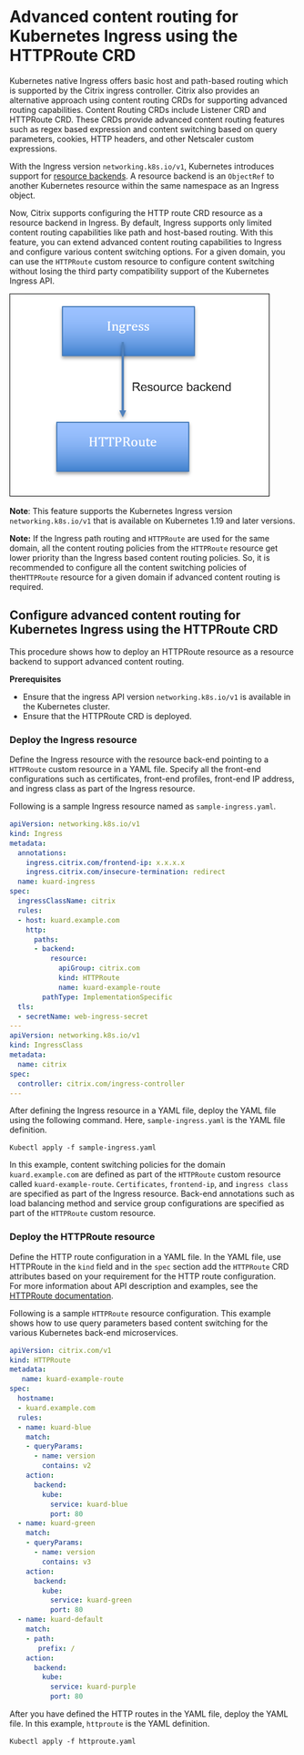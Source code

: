 # Advanced content routing for Kubernetes Ingress using the HTTPRoute CRD

Kubernetes native Ingress offers basic host and path-based routing which is supported by the Citrix ingress controller. 
Citrix also provides an alternative approach using content routing CRDs for supporting advanced routing capabilities. Content Routing CRDs include Listener CRD and HTTPRoute CRD. These CRDs provide advanced content routing features such as regex based expression and content switching based on query parameters, cookies, HTTP headers, and other Netscaler custom expressions.

With the Ingress version `networking.k8s.io/v1`, Kubernetes introduces support for [resource backends](https://kubernetes.io/docs/concepts/services-networking/ingress/#resource-backend). A resource backend is an `ObjectRef` to another Kubernetes resource within the same namespace as an Ingress object.

Now, Citrix supports configuring the HTTP route CRD resource as a resource backend in Ingress. By default, Ingress supports only limited content routing capabilities like path and host-based routing. With this feature, you can extend advanced content routing capabilities to Ingress and configure various content switching options. For a given domain, you can use the `HTTPRoute` custom resource to configure content switching without losing the third party compatibility support of the Kubernetes Ingress API.

  ![Architecture](../media/http-route-as-resource-backend.png)

**Note**: This feature supports the Kubernetes Ingress version `networking.k8s.io/v1` that is available on Kubernetes 1.19 and later versions.

**Note:** If the Ingress path routing and `HTTPRoute` are used for the same domain, all the content routing policies from the `HTTPRoute` resource get lower priority than the Ingress based content routing policies. So, it is recommended to configure all the content switching policies of the`HTTPRoute` resource for a given domain if advanced content routing is required.

## Configure advanced content routing for Kubernetes Ingress using the HTTPRoute CRD

This procedure shows how to deploy an HTTPRoute resource as a resource backend to support advanced content routing. 

**Prerequisites**

 - Ensure that the ingress API version `networking.k8s.io/v1` is available in the Kubernetes cluster.
 - Ensure that the HTTPRoute CRD is deployed.

### Deploy the Ingress resource

Define the Ingress resource with the resource back-end pointing to a `HTTPRoute` custom resource in a YAML file. Specify all the front-end configurations such as certificates, front-end profiles, front-end IP address, and ingress class as part of the Ingress resource. 

Following is a sample Ingress resource named as `sample-ingress.yaml`.


```yml
apiVersion: networking.k8s.io/v1
kind: Ingress
metadata:
  annotations:
    ingress.citrix.com/frontend-ip: x.x.x.x
    ingress.citrix.com/insecure-termination: redirect
  name: kuard-ingress
spec:
  ingressClassName: citrix
  rules:
  - host: kuard.example.com
    http:
      paths:
      - backend:
          resource:
            apiGroup: citrix.com
            kind: HTTPRoute
            name: kuard-example-route
        pathType: ImplementationSpecific
  tls:
  - secretName: web-ingress-secret
---
apiVersion: networking.k8s.io/v1
kind: IngressClass
metadata:
  name: citrix
spec:
  controller: citrix.com/ingress-controller
---

```

After defining the Ingress resource in a YAML file, deploy the YAML file using the following command. Here, `sample-ingress.yaml` is the YAML file definition.

    Kubectl apply -f sample-ingress.yaml

In this example, content switching policies for the domain `kuard.example.com` are defined as part of the `HTTPRoute` custom resource called `kuard-example-route`. `Certificates`, `frontend-ip`, and `ingress class` are specified as part of the Ingress resource. Back-end annotations such as load balancing method and service group configurations are specified as part of the `HTTPRoute` custom resource.

### Deploy the HTTPRoute resource

Define the HTTP route configuration in a YAML file. In the YAML file, use HTTPRoute in the `kind` field and in the `spec` section add the `HTTPRoute` CRD attributes based on your requirement for the HTTP route configuration.   
For more information about API description and examples, see the [HTTPRoute documentation](https://developer-docs.citrix.com/projects/citrix-k8s-ingress-controller/en/latest/crds/content-routing/#httproute-crd). 

Following is a sample `HTTPRoute` resource configuration. This example shows how to use query parameters based content switching for the various Kubernetes back-end microservices.


```yml
apiVersion: citrix.com/v1
kind: HTTPRoute
metadata:
   name: kuard-example-route
spec:
  hostname:
  - kuard.example.com
  rules:
  - name: kuard-blue
    match:
    - queryParams:
      - name: version
        contains: v2
    action:
      backend:
        kube:
          service: kuard-blue
          port: 80
  - name: kuard-green
    match:
    - queryParams:
      - name: version
        contains: v3
    action:
      backend:
        kube:
          service: kuard-green
          port: 80
  - name: kuard-default
    match:
    - path:
       prefix: /
    action:
      backend:
        kube:
          service: kuard-purple
          port: 80
```
After you have defined the HTTP routes in the YAML file, deploy the YAML file. In this example, `httproute` is the YAML definition.


    Kubectl apply -f httproute.yaml

